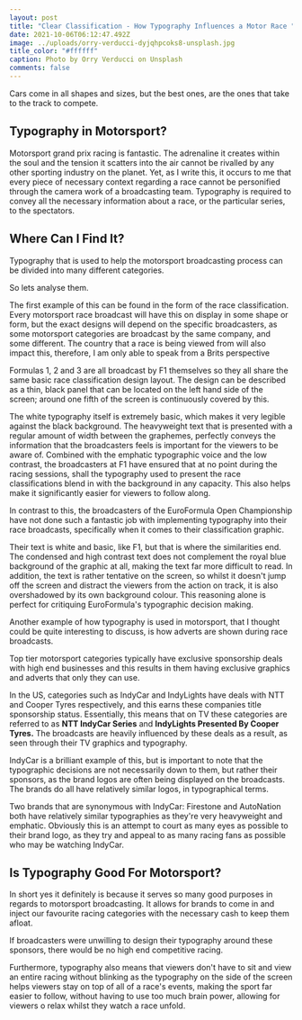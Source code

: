 ```yaml
---
layout: post
title: "Clear Classification - How Typography Influences a Motor Race "
date: 2021-10-06T06:12:47.492Z
image: ../uploads/orry-verducci-dyjqhpcoks8-unsplash.jpg
title_color: "#ffffff"
caption: Photo by Orry Verducci on Unsplash
comments: false
---
```

Cars come in all shapes and sizes, but the best ones, are the ones that take to the track to compete.

## Typography in Motorsport?

Motorsport grand prix racing is fantastic. The adrenaline it creates within the soul and the tension it scatters into the air cannot be rivalled by any other sporting industry on the planet. Yet, as I write this, it occurs to me that every piece of necessary context regarding a race cannot be personified through the camera work of a broadcasting team. Typography is required to convey all the necessary information about a race, or the particular series, to the spectators.

## Where Can I Find It?

Typography that is used to help the motorsport broadcasting process can be divided into many different categories.

So lets analyse them.

The first example of this can be found in the form of the race classification. Every motorsport race broadcast will have this on display in some shape or form, but the exact designs will depend on the specific broadcasters, as some motorsport categories are broadcast by the same company, and some different. The country that a race is being viewed from will also impact this, therefore, I am only able to speak from a Brits perspective

Formulas 1, 2 and 3 are all broadcast by F1 themselves so they all share the same basic race classification design layout. The design can be described as a thin, black panel that can be located on the left hand side of the screen; around one fifth of the screen is continuously covered by this. 

The white typography itself is extremely basic, which makes it very legible against the black background. The heavyweight text that is presented with a regular amount of width between the graphemes, perfectly conveys the information that the broadcasters feels is important for the viewers to be aware of. Combined with the emphatic typographic voice and the low contrast, the broadcasters at F1 have ensured that at no point during the racing sessions, shall the typography used to present the race classifications blend in with the background in any capacity. This also helps make it significantly easier for viewers to follow along. 

In contrast to this, the broadcasters of the EuroFormula Open Championship have not done such a fantastic job with implementing typography into their race broadcasts, specifically when it comes to their classification graphic. 

Their text is white and basic, like F1, but that is where the similarities end. The condensed and high contrast text does not complement the royal blue background of the graphic at all, making the text far more difficult to read. In addition, the text is rather tentative on the screen, so whilst it doesn't jump off the screen and distract the viewers from the action on track, it is also overshadowed by its own background colour. This reasoning alone is perfect for critiquing EuroFormula's typographic decision making. 

Another example of how typography is used in motorsport, that I thought could be quite interesting to discuss, is how adverts are shown during race broadcasts. 

Top tier motorsport categories typically have exclusive sponsorship deals with high end businesses and this results in them having exclusive graphics and adverts that only they can use.

In the US, categories such as IndyCar and IndyLights have deals with NTT and Cooper Tyres respectively, and this earns these companies title sponsorship status. Essentially, this means that on TV these categories are referred to as **NTT IndyCar Series** and **IndyLights Presented By Cooper Tyres.** The broadcasts are heavily influenced by these deals as a result, as seen through their TV graphics and typography. 

IndyCar is a brilliant example of this, but is important to note that the typographic decisions are not necessarily down to them, but rather their sponsors, as the brand logos are often being displayed on the broadcasts. The brands do all have relatively similar logos, in typographical terms.

Two brands that are synonymous with IndyCar: Firestone and AutoNation both have relatively similar typographies as they're very heavyweight and emphatic. Obviously this is an attempt to court as many eyes as possible to their brand logo, as they try and appeal to as many racing fans as possible who may be watching IndyCar.

## Is Typography Good For Motorsport?

In short yes it definitely is because it serves so many good purposes in regards to motorsport broadcasting. It allows for brands to come in and inject our favourite racing categories with the necessary cash to keep them afloat. 

If broadcasters were unwilling to design their typography around these sponsors, there would be no high end competitive racing. 

Furthermore, typography also means that viewers don't have to sit and view an entire racing without blinking as the typography on the side of the screen helps viewers stay on top of all of a race's events, making the sport far easier to follow, without having to use too much brain power, allowing for viewers o relax whilst they watch a race unfold.